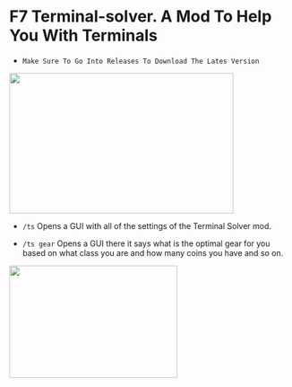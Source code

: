 # F7 Terminal-solver. A Mod To Help You With Terminals

- `Make Sure To Go Into Releases To Download The Lates Version`

<img src="https://hypixel.net/attachments/colour-before-after-png.2710496" width="400" height="250" />

- `/ts` Opens a GUI with all of the settings of the Terminal Solver mod.

- `/ts gear` Opens a GUI there it says what is the optimal gear for you based on what class you are and how many coins you have and so on.

<img src="https://hypixel.net/attachments/2300700.png" width="300" height="200"/>

